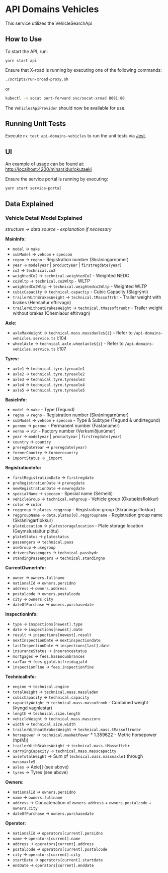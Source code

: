 # API Domains Vehicles

This service utilizes the VehicleSearchApi

## How to Use

To start the API, run:

```shell
yarn start api
```

Ensure that X-road is running by executing one of the following commands:

```bash
./scripts/run-xroad-proxy.sh
```

or

```bash
kubectl -n socat port-forward svc/socat-xroad 8081:80
```

The `VehiclesApiProvider` should now be available for use.

## Running Unit Tests

Execute `nx test api-domains-vehicles` to run the unit tests via [Jest](https://jestjs.io).

## UI

An example of usage can be found at: <http://localhost:4200/minarsidur/okutaeki>

Ensure the service portal is running by executing:

```shell
yarn start service-portal
```

## Data Explained

### Vehicle Detail Model Explained

_structure -> data source - explanation if necessary_

**MainInfo:**

- `model` -> `make`
- `subModel` -> `vehcom` + `speccom`
- `regno` -> `regno` - Registration number (Skráningarnúmer)
- `year` -> `modelyear` | `productyear` | `firstregdate(year)`
- `co2` -> `technical.co2`
- `weightedCo2` -> `technical.weightedCo2` - Weighted NEDC
- `co2Wltp` -> `technical.co2Wltp` - WLTP
- `weightedCo2Wltp` -> `technical.weightedco2Wltp` - Weighted WLTP
- `cubicCapacity` -> `technical.capactiy` - Cubic Capacity (Slagrými)
- `trailerWithBrakesWeight` -> `technical.tMassoftrbr` - Trailer weight with brakes (Hemlaður eftirvagn)
- `trailerWithoutBrakesWeight` -> `technical.tMassoftrunbr` - Trailer weight without brakes (Óhemlaður eftirvagn)

**Axle:**

- `axleMaxWeight` -> `technical.mass.massdaxle${i}` - Refer to `/api-domains-vehicles.service.ts` l:104
- `wheelAxle` -> `technical.axle.wheelaxle${i}` - Refer to `/api-domains-vehicles.service.ts` l:107

**Tyres:**

- `axle1` -> `technical.tyre.tyreaxle1`
- `axle2` -> `technical.tyre.tyreaxle2`
- `axle3` -> `technical.tyre.tyreaxle3`
- `axle4` -> `technical.tyre.tyreaxle4`
- `axle5` -> `technical.tyre.tyreaxle5`

**BasicInfo:**

- `model` -> `make` - Type (Tegund)
- `regno` -> `regno` - Registration number (Skráningarnúmer)
- `subModel` -> `vehcom` + `speccom` - Type & Subtype (Tegund & undirtegund)
- `permno` -> `permno` - Permanent number (Fastanúmer)
- `verno` -> `vin` - Factory number (Verksmiðjunúmer)
- `year` -> `modelyear` | `productyear` | `firstregdate(year)`
- `country` -> `country`
- `preregDateYear` -> `preregdate(year)`
- `formerCountry` -> `formercountry`
- `importStatus` -> `_import`

**RegistrationInfo:**

- `firstRegistrationDate` -> `firstregdate`
- `preRegistrationDate` -> `preregdate`
- `newRegistrationDate` -> `newregdate`
- `specialName` -> `speccom` - Special name (Sérheiti)
- `vehicleGroup` -> `technical.vehgroup` - Vehicle group (Ökutækisflokkur)
- `color` -> `color`
- `reggroup` -> `plates.reggroup` - Registration group (Skráningarflokkur)
- `reggroupName` -> `data.plates[0].reggroupname` - Registration group name (Skráningarflokkur)
- `plateLocation` -> `platestoragelocation` - Plate storage location (Geymslustaður plötu)
- `plateStatus` -> `platestatus`
- `passengers` -> `technical.pass`
- `useGroup` -> `usegroup`
- `driversPassengers` -> `technical.passbydr`
- `standingPassengers` -> `technical.standingno`

**CurrentOwnerInfo:**

- `owner` -> `owners.fullname`
- `nationalId` -> `owners.persidno`
- `address` -> `owners.address`
- `postalcode` -> `owners.postalcode`
- `city` -> `owners.city`
- `dateOfPurchase` -> `owners.purchasedate`

**InspectionInfo:**

- `type` -> `inspections[newest].type`
- `date` -> `inspections[newest].date`
- `result` -> `inspections[newest].result`
- `nextInspectionDate` -> `nextinspectiondate`
- `lastInspectionDate` -> `inspections[last].date`
- `insuranceStatus` -> `insurancestatus`
- `mortgages` -> `fees.hasEncumbrances`
- `carTax` -> `fees.gjold.bifreidagjald`
- `inspectionFine` -> `fees.inspectionfine`

**TechnicalInfo:**

- `engine` -> `technical.engine`
- `totalWeight` -> `technical.mass.massladen`
- `cubicCapacity` -> `technical.capacity`
- `capacityWeight` -> `technical.mass.massofcomb` - Combined weight (Þyngd vagnlestar)
- `length` -> `technical.size.length`
- `vehicleWeight` -> `technical.mass.massinro`
- `width` -> `technical.size.width`
- `trailerWithoutBrakesWeight` -> `technical.mass.tMassoftrunbr`
- `horsepower` -> `technical.maxNetPower` \* 1.359622 - Metric horsepower (hp(M))
- `trailerWithBrakesWeight` -> `technical.mass.tMassoftrbr`
- `carryingCapacity` -> `technical.mass.masscapacity`
- `axleTotalWeight` -> Sum of `technical.mass.massmaxle1` through `massmaxle5`
- `axles` -> Axle[] (see above)
- `tyres` -> Tyres (see above)

**Owners:**

- `nationalId` -> `owners.persidno`
- `name` -> `owners.fullname`
- `address` -> Concatenation of `owners.address` + `owners.postalcode` + `owners.city`
- `dateOfPurchase` -> `owners.purchasedate`

**Operator:**

- `nationalId` -> `operators[current].persidno`
- `name` -> `operators[current].name`
- `address` -> `operators[current].address`
- `postalcode` -> `operators[current].postalcode`
- `city` -> `operators[current].city`
- `startDate` -> `operators[current].startdate`
- `endDate` -> `operators[current].enddate`
